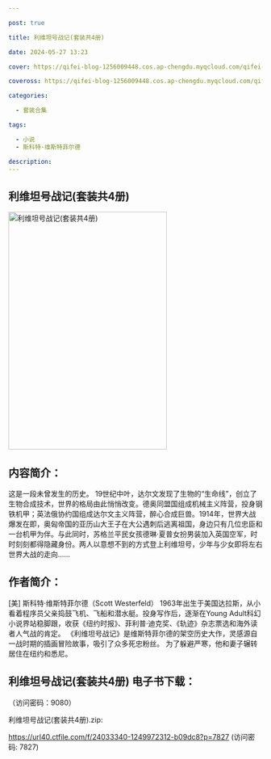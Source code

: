 ```yaml
---

post: true

title: 利维坦号战记(套装共4册)

date: 2024-05-27 13:23

cover: https://qifei-blog-1256009448.cos.ap-chengdu.myqcloud.com/qifei-blog/65eebd259f345e8d030ca7e6.jpg

coveross: https://qifei-blog-1256009448.cos.ap-chengdu.myqcloud.com/qifei-blog/65eebd259f345e8d030ca7e6.jpg

categories:

  - 套装合集

tags:

  - 小说
  - 斯科特·维斯特菲尔德

description:
---
```


## 利维坦号战记(套装共4册)
<img alt=" 利维坦号战记(套装共4册)" class="aligncenter loaded" data-was-processed="true" decoding="async" fetchpriority="high" height="471" src="https://qifei-blog-1256009448.cos.ap-chengdu.myqcloud.com/qifei-blog/65eebd259f345e8d030ca7e6.jpg " style="cursor: zoom-in;" width="314"/>

## 内容简介：

这是一段未曾发生的历史。 19世纪中叶，达尔文发现了生物的“生命线”，创立了生物合成技术，世界的格局由此悄悄改变。德奥同盟国组成机械主义阵营，投身钢铁机甲；英法俄协约国组成达尔文主义阵营，醉心合成巨兽。1914年，世界大战爆发在即，奥匈帝国的亚历山大王子在大公遇刺后逃离祖国，身边只有几位忠臣和一台机甲为伴。与此同时，苏格兰平民女孩德琳·夏普女扮男装加入英国空军，时时刻刻都得隐藏身份。两人以意想不到的方式登上利维坦号，少年与少女即将左右世界大战的走向……

## 作者简介：

[美] 斯科特·维斯特菲尔德（Scott Westerfeld） 1963年出生于美国达拉斯，从小看着程序员父亲捣鼓飞机、飞船和潜水艇。投身写作后，逐渐在Young Adult科幻小说界站稳脚跟，收获《纽约时报》、菲利普·迪克奖、《轨迹》杂志票选和海外读者人气战的肯定。 《利维坦号战记》是维斯特菲尔德的架空历史大作，灵感源自一战时期的插画冒险故事，吸引了众多死忠粉丝。 为了躲避严寒，他和妻子辗转居住在纽约和悉尼。

## 利维坦号战记(套装共4册) 电子书下载：

 （访问密码：9080）

利维坦号战记(套装共4册).zip: 

https://url40.ctfile.com/f/24033340-1249972312-b09dc8?p=7827 (访问密码: 7827)
